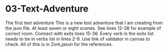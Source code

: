 # 03-Text-Adventure
The first text adventure
This is a new text adventure that I am creating from the json file. At least seven or eight scenes. See lines 12-38 for example of correct room. Connect with exits lines 15-36. Every verb in the exits list needs to be in verbs list in lines 2-9. Use link of validator in canvas to check.
All of this is in Zork,jason for the references. 
